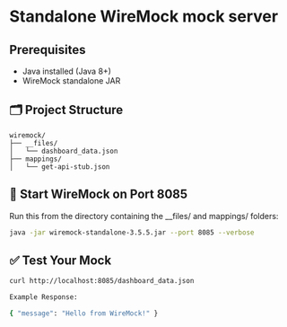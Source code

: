 # Standalone WireMock mock server

## Prerequisites
- Java installed (Java 8+)
- WireMock standalone JAR

## 🗂️ Project Structure

```plaintext
wiremock/
├── __files/
│   └── dashboard_data.json
├── mappings/
│   └── get-api-stub.json
```

## 🚀 Start WireMock on Port 8085

Run this from the directory containing the __files/ and mappings/ folders:

```bash
java -jar wiremock-standalone-3.5.5.jar --port 8085 --verbose
```

## ✅ Test Your Mock

```bash
curl http://localhost:8085/dashboard_data.json

Example Response:

{ "message": "Hello from WireMock!" }
```
